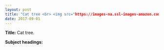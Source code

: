 ```yaml
---
layout: post
title: "Cat tree <br> <img src="https://images-na.ssl-images-amazon.com/images/I/71ZVtaYjGvL._SX425_.jpg' height='225' width='225'>"
date: 2017-09-01
---
```


**Title:** Cat tree.

**Subject headings:**
